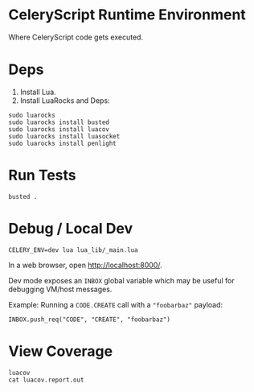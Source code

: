 # CeleryScript Runtime Environment

Where CeleryScript code gets executed.

# Deps

1. Install Lua.
2. Install LuaRocks and Deps:

```
sudo luarocks
sudo luarocks install busted
sudo luarocks install luacov
sudo luarocks install luasocket
sudo luarocks install penlight
```

# Run Tests

```
busted .
```

# Debug / Local Dev

```
CELERY_ENV=dev lua lua_lib/_main.lua
```

In a web browser, open [http://localhost:8000/](http://localhost:8000/).

Dev mode exposes an `INBOX` global variable which may be useful for debugging VM/host messages.

Example: Running a `CODE.CREATE` call with a `"foobarbaz"` payload:

```
INBOX.push_req("CODE", "CREATE", "foobarbaz")
```

# View Coverage

```
luacov
cat luacov.report.out
```
